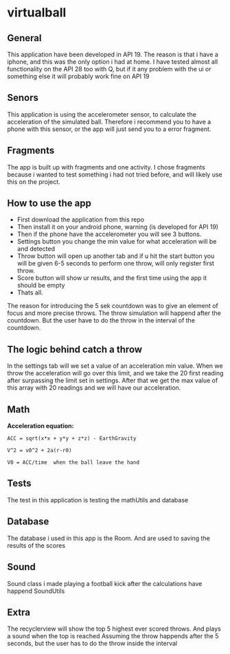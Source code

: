 # **virtualball**

## General
This application have been developed in API 19.
The reason is that i have a iphone, and this was the only option i had at home.
I have tested almost all functionality on the API 28 too with Q, but if it any
problem with the ui or something else it will probably work fine on API 19

## Senors
This application is using the accelerometer sensor, to calculate the acceleration
of the simulated ball. Therefore i recommend you to have a phone with this sensor,
or the app will just send you to a error fragment.

## Fragments
The app is built up with fragments and one activity. I chose fragments because i 
wanted to test something i had not tried before, and will likely use this on the 
project.

## How to use the app
- First download the application from this repo
- Then install it on your android phone, warning (is developed for API 19)
- Then if the phone have the accelerometer you will see 3 buttons.
- Settings button you change the min value for what acceleration will be and detected
- Throw button will open up another tab and if u hit the start button you will be given
  6-5 seconds to perform one throw, will only register first throw.
- Score button will show ur results, and the first time using the app it should be empty
- Thats all.

The reason for introducing the 5 sek countdown was to give an element
of focus and more precise throws. The throw simulation will happend after the countdown. But 
the user have to do the throw in the interval of the countdown.

## The logic behind catch a throw
In the settings tab will we set a value of an acceleration min value. When we throw
the acceleration will go over this limit, and we take the 20 first reading after surpassing 
the limit set in settings. After that we get the max value of this array with 20 readings and 
we will have our acceleration.

## Math 
**Acceleration equation:**
```
ACC = sqrt(x*x + y*y + z*z) - EarthGravity

V^2 = v0^2 + 2a(r-r0)

V0 = ACC/time  when the ball leave the hand
```

## Tests
The test in this application is testing the mathUtils and database

## Database
The database i used in this app is the Room. And are used to saving the 
results of the scores

## Sound
Sound class i made playing a football kick after the calculations have happend
SoundUtils

## Extra
The recyclerview will show the top 5 highest ever scored throws.
And plays a sound when the top is reached
Assuming the throw happends after the 5 seconds, but the user has
to do the throw inside the interval

